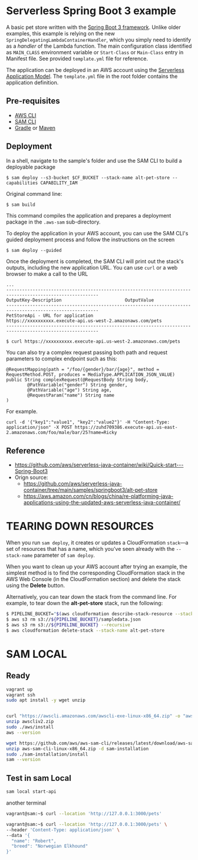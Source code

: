 # Serverless Spring Boot 3 example
A basic pet store written with the [Spring Boot 3 framework](https://projects.spring.io/spring-boot/). Unlike older examples, this example is relying on the new 
`SpringDelegatingLambdaContainerHandler`, which you simply need to identify as a   _handler_  of the Lambda function. The main configuration class identified as `MAIN_CLASS`
environment variable or `Start-Class` or `Main-Class` entry in Manifest file. See provided `template.yml` file  for reference. 


The application can be deployed in an AWS account using the [Serverless Application Model](https://github.com/awslabs/serverless-application-model). The `template.yml` file in the root folder contains the application definition.

## Pre-requisites
* [AWS CLI](https://aws.amazon.com/cli/)
* [SAM CLI](https://github.com/awslabs/aws-sam-cli)
* [Gradle](https://gradle.org/) or [Maven](https://maven.apache.org/)

## Deployment
In a shell, navigate to the sample's folder and use the SAM CLI to build a deployable package
```
$ sam deploy --s3-bucket $CF_BUCKET --stack-name alt-pet-store --capabilities CAPABILITY_IAM
```
Original command line:
```bash
$ sam build
```
This command compiles the application and prepares a deployment package in the `.aws-sam` sub-directory.

To deploy the application in your AWS account, you can use the SAM CLI's guided deployment process and follow the instructions on the screen

```
$ sam deploy --guided
```

Once the deployment is completed, the SAM CLI will print out the stack's outputs, including the new application URL. You can use `curl` or a web browser to make a call to the URL

```
...
---------------------------------------------------------------------------------------------------------
OutputKey-Description                        OutputValue
---------------------------------------------------------------------------------------------------------
PetStoreApi - URL for application            https://xxxxxxxxxx.execute-api.us-west-2.amazonaws.com/pets
---------------------------------------------------------------------------------------------------------

$ curl https://xxxxxxxxxx.execute-api.us-west-2.amazonaws.com/pets
```

You can also try a complex request passing both path and request parameters to  complex endpoint such as this:


```
@RequestMapping(path = "/foo/{gender}/bar/{age}", method = RequestMethod.POST, produces = MediaType.APPLICATION_JSON_VALUE)
public String complexRequest(@RequestBody String body,
        @PathVariable("gender") String gender,
        @PathVariable("age") String age,
        @RequestParam("name") String name
)
```
For example.

```
curl -d '{"key1":"value1", "key2":"value2"}' -H "Content-Type: application/json" -X POST https://zuhd709386.execute-api.us-east-2.amazonaws.com/foo/male/bar/25?name=Ricky
```

## Reference
* https://github.com/aws/serverless-java-container/wiki/Quick-start---Spring-Boot3
* Orign source: 
  * https://github.com/aws/serverless-java-container/tree/main/samples/springboot3/alt-pet-store
  * https://aws.amazon.com/cn/blogs/china/re-platforming-java-applications-using-the-updated-aws-serverless-java-container/

# TEARING DOWN RESOURCES
When you run `sam deploy`, it creates or updates a CloudFormation `stack`—a set of resources that has a name, which you’ve seen already with the `--stack-name` parameter of `sam deploy`.

When you want to clean up your AWS account after trying an example, the simplest method is to find the corresponding CloudFormation stack in the AWS Web Console (in the CloudFormation section) and delete the stack using the **Delete** button.

Alternatively, you can tear down the stack from the command line. For example, to tear down the **alt-pet-store** stack, run the following:
```bash
$ PIPELINE_BUCKET="$(aws cloudformation describe-stack-resource --stack-name alt-pet-store --logical-resource-id PipelineStartBucket --query 'StackResourceDetail.PhysicalResourceId' --output text)"
$ aws s3 rm s3://${PIPELINE_BUCKET}/sampledata.json
$ aws s3 rm s3://${PIPELINE_BUCKET} --recursive
$ aws cloudformation delete-stack --stack-name alt-pet-store
```

# SAM LOCAL
## Ready
```bash
vagrant up
vagrant ssh
sudo apt install -y wget unzip


curl "https://awscli.amazonaws.com/awscli-exe-linux-x86_64.zip" -o "awscliv2.zip"
unzip awscliv2.zip
sudo ./aws/install
aws --version

wget https://github.com/aws/aws-sam-cli/releases/latest/download/aws-sam-cli-linux-x86_64.zip
unzip aws-sam-cli-linux-x86_64.zip -d sam-installation
sudo ./sam-installation/install
sam --version
```
## Test in sam Local
```bash
sam local start-api
```
another terminal
```bash
vagrant@sam:~$ curl --location 'http://127.0.0.1:3000/pets' 

vagrant@sam:~$ curl --location 'http://127.0.0.1:3000/pets' \
--header 'Content-Type: application/json' \
--data '{
  "name": "Robert",
  "breed": "Norwegian Elkhound"
}'
```
